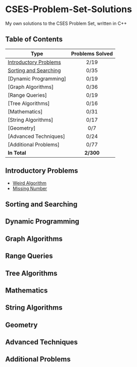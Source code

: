# CSES-Problem-Set-Solutions
My own solutions to the CSES Problem Set, written in C++
## Table of Contents
|                      Type                       | Problems Solved |
|-------------------------------------------------|:---------------:|
| [Introductory Problems](#Introductory-Problems) |      2/19       |
| [Sorting and Searching](#sorting-and-searching) |      0/35       |
| [Dynamic Programming]   |      0/19       |
| [Graph Algorithms]      |      0/36       |
| [Range Queries]         |      0/19       |
| [Tree Algorithms]       |      0/16       |
| [Mathematics]           |      0/31       |
| [String Algorithms]     |      0/17       |
| [Geometry]              |       0/7       |
| [Advanced Techniques]   |      0/24       |
| [Additional Problems]   |      0/77       |
| **In Total**          |    **2/300**    |
## Introductory Problems
- [Weird Algorithm](/Introductory%20Problems/01%20-%20Weird%20Algorithm.cpp)
- [Missing Number](/Introductory%20Problems/02%20-%20Missing%20Number.cpp)
## Sorting and Searching
## Dynamic Programming
## Graph Algorithms
## Range Queries
## Tree Algorithms
## Mathematics
## String Algorithms
## Geometry
## Advanced Techniques
## Additional Problems
